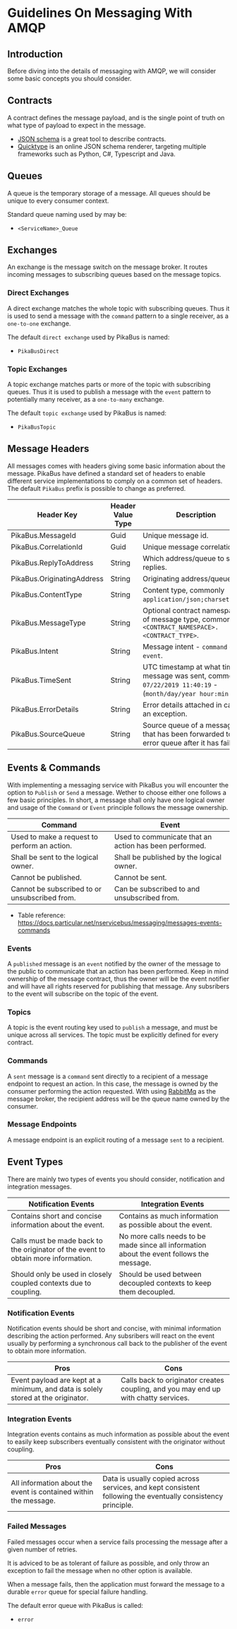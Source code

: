 # Guidelines On Messaging With AMQP

## Introduction
Before diving into the details of messaging with AMQP, we will consider some basic concepts you should consider.

## Contracts
A contract defines the message payload, and is the single point of truth on what type of payload to expect in the message. 
- [JSON schema](https://json-schema.org/) is a great tool to describe contracts.
- [Quicktype](https://app.quicktype.io/) is an online JSON schema renderer, targeting multiple frameworks such as Python, C#, Typescript and Java.

## Queues
A queue is the temporary storage of a message. All queues should be unique to every consumer context.

Standard queue naming used by may be:
- `<ServiceName>_Queue`

## Exchanges
An exchange is the message switch on the message broker. It routes incoming messages to subscribing queues based on the message topics.

### Direct Exchanges
A direct exchange matches the whole topic with subscribing queues. Thus it is used to send a message with the `command` pattern to a single receiver, as a `one-to-one` exchange.

The default `direct exchange` used by PikaBus is named:
- `PikaBusDirect`

### Topic Exchanges
A topic exchange matches parts or more of the topic with subscribing queues. Thus it is used to publish a message with the `event` pattern to potentially many receiver, as a `one-to-many` exchange.

The default `topic exchange` used by PikaBus is named:
- `PikaBusTopic`

## Message Headers
All messages comes with headers giving some basic information about the message. PikaBus have defined a standard set of headers to enable different service implementations to comply on a common set of headers. The default `PikaBus` prefix is possible to change as preferred.

| Header Key                     | Header Value Type                 | Description                                                                                                           |
|--------------------------------|-----------------------------------|-----------------------------------------------------------------------------------------------------------------------|
| PikaBus.MessageId                | Guid                              | Unique message id.                                                                                                    |
| PikaBus.CorrelationId            | Guid                              | Unique message correlation id.                                                                                        |
| PikaBus.ReplyToAddress           | String                            | Which address/queue to send replies.                                                                                  |
| PikaBus.OriginatingAddress       | String                            | Originating address/queue.                                                                                            |
| PikaBus.ContentType              | String                            | Content type, commonly `application/json;charset=utf8`.                                                               |
| PikaBus.MessageType              | String                            | Optional contract namespace of message type, commonly `<CONTRACT_NAMESPACE>.<CONTRACT_TYPE>`.                         |
| PikaBus.Intent                   | String                            | Message intent - `command` or `event`.                                                                                |
| PikaBus.TimeSent                 | String                            | UTC timestamp at what time the message was sent, commonly `07/22/2019 11:40:19` - (`month/day/year hour:min:sec`).    |
| PikaBus.ErrorDetails             | String                            | Error details attached in case of an exception.                                                                       |
| PikaBus.SourceQueue              | String                            | Source queue of a message that has been forwarded to an error queue after it has failed.                              |


## Events & Commands
With implementing a messaging service with PikaBus you will encounter the option to `Publish` or `Send` a message. Wether to choose either one follows a few basic principles.
In short, a message shall only have one logical owner and usage of the `Command` or `Event` principle follows the message ownership.

| Command                                           | Event                                                     |
|---------------------------------------------------|-----------------------------------------------------------|
| Used to make a request to perform an action.      | Used to communicate that an action has been performed.    |
| Shall be sent to the logical owner.               | Shall be published by the logical owner.                  |
| Cannot be published.                              | Cannot be sent.                                           |
| Cannot be subscribed to or unsubscribed from.     | Can be subscribed to and unsubscribed from.               |

- Table reference: https://docs.particular.net/nservicebus/messaging/messages-events-commands

### Events
A `published` message is an `event` notified by the owner of the message to the public to communicate that an action has been performed. Keep in mind ownership of the message contract, thus the owner will be the event notifier and will have all rights reserved for publishing that message. Any subsribers to the event will subscribe on the topic of the event.

### Topics

A topic is the event routing key used to `publish` a message, and must be unique across all services.
The topic must be explicitly defined for every contract.

### Commands
A `sent` message is a `command` sent directly to a recipient of a message endpoint to request an action. In this case, the message is owned by the consumer performing the action requested. With using [RabbitMq](https://www.rabbitmq.com/) as the message broker, the recipient address will be the queue name owned by the consumer.

### Message Endpoints

A message endpoint is an explicit routing of a message `sent` to a recipient.

## Event Types
There are mainly two types of events you should consider, notification and integration messages.

| Notification Events                                               | Integration Events                                        |
|-------------------------------------------------------------------|-----------------------------------------------------------|
| Contains short and concise information about the event.                               | Contains as much information as possible about the event.    |
| Calls must be made back to the originator of the event to obtain more information.    | No more calls needs to be made since all information about the event follows the message.   |
| Should only be used in closely coupled contexts due to coupling.                      | Should be used between decoupled contexts to keep them decoupled.    |

### Notification Events
Notification events should be short and concise, with minimal information describing the action performed. Any subsribers will react on the event usually by performing a synchronous call back to the publisher of the event to obtain more information. 

| Pros          | Cons      |
|---------------------------------------------------------------------------------------|--------------------------------------------|
| Event payload are kept at a minimum, and data is solely stored at the originator. | Calls back to originator creates coupling, and you may end up with chatty services. |

### Integration Events
Integration events contains as much information as possible about the event to easily keep subscribers eventually consistent with the originator without coupling.

| Pros          | Cons      |
|---------------------------------------------------------------------------------------|--------------------------------------------|
| All information about the event is contained within the message. | Data is usually copied across services, and kept consistent following the eventually consistency principle. |


### Failed Messages
Failed messages occur when a service fails processing the message after a given number of retries. 

It is adviced to be as tolerant of failure as possible, and only throw an exception to fail the message when no other option is available.

When a message fails, then the application must forward the message to a durable `error` queue for special failure handling. 

The default error queue with PikaBus is called:
- `error`